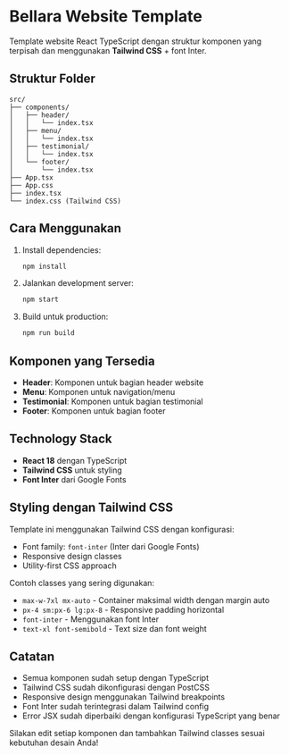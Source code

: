 # Bellara Website Template

Template website React TypeScript dengan struktur komponen yang terpisah dan menggunakan **Tailwind CSS** + font Inter.

## Struktur Folder

```
src/
├── components/
│   ├── header/
│   │   └── index.tsx
│   ├── menu/
│   │   └── index.tsx
│   ├── testimonial/
│   │   └── index.tsx
│   └── footer/
│       └── index.tsx
├── App.tsx
├── App.css
├── index.tsx
└── index.css (Tailwind CSS)
```

## Cara Menggunakan

1. Install dependencies:
   ```bash
   npm install
   ```

2. Jalankan development server:
   ```bash
   npm start
   ```

3. Build untuk production:
   ```bash
   npm run build
   ```

## Komponen yang Tersedia

- **Header**: Komponen untuk bagian header website
- **Menu**: Komponen untuk navigation/menu
- **Testimonial**: Komponen untuk bagian testimonial  
- **Footer**: Komponen untuk bagian footer

## Technology Stack

- **React 18** dengan TypeScript
- **Tailwind CSS** untuk styling
- **Font Inter** dari Google Fonts

## Styling dengan Tailwind CSS

Template ini menggunakan Tailwind CSS dengan konfigurasi:
- Font family: `font-inter` (Inter dari Google Fonts)
- Responsive design classes
- Utility-first CSS approach

Contoh classes yang sering digunakan:
- `max-w-7xl mx-auto` - Container maksimal width dengan margin auto
- `px-4 sm:px-6 lg:px-8` - Responsive padding horizontal
- `font-inter` - Menggunakan font Inter
- `text-xl font-semibold` - Text size dan font weight

## Catatan

- Semua komponen sudah setup dengan TypeScript
- Tailwind CSS sudah dikonfigurasi dengan PostCSS
- Responsive design menggunakan Tailwind breakpoints
- Font Inter sudah terintegrasi dalam Tailwind config
- Error JSX sudah diperbaiki dengan konfigurasi TypeScript yang benar

Silakan edit setiap komponen dan tambahkan Tailwind classes sesuai kebutuhan desain Anda!